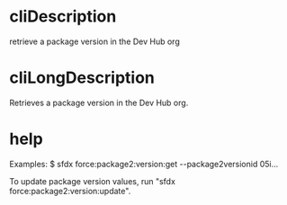 # cliDescription

retrieve a package version in the Dev Hub org

# cliLongDescription

Retrieves a package version in the Dev Hub org.

# help

Examples:
$ sfdx force:package2:version:get --package2versionid 05i...

To update package version values, run "sfdx force:package2:version:update".
